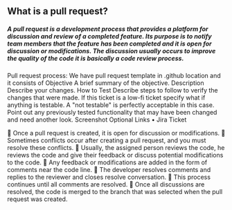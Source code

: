 ## What is a pull request?
##### A pull request is a development process that provides a platform for discussion and review of a completed feature. Its purpose is to notify team members that the feature has been completed and it is open for discussion or modifications. The discussion usually occurs to improve the quality of the code it is basically a code review process.
Pull request process:
We have pull request template in .github location and it consists of 
Objective
A brief summary of the objective.
Description
Describe your changes.
How to Test
Describe steps to follow to verify the changes that were made.
If this ticket is a low-fi ticket specify what if anything is testable. A "not testable" is perfectly acceptable in this case.
Point out any previously tested functionality that may have been changed and need another look.
Screenshot
Optional
Links
•	Jira Ticket

	Once a pull request is created, it is open for discussion or modifications.
	Sometimes conflicts occur after creating a pull request, and you must resolve these conflicts. 
	Usually, the assigned person reviews the code, he reviews the code and give their feedback or discuss potential modifications to the code.
	Any feedback or modifications are added in the form of comments near the code line.
	The developer resolves comments and replies to the reviewer and closes resolve conversation.
	This process continues until all comments are resolved.
	Once all discussions are resolved, the code is merged to the branch that was selected when the pull request was created. 
 

